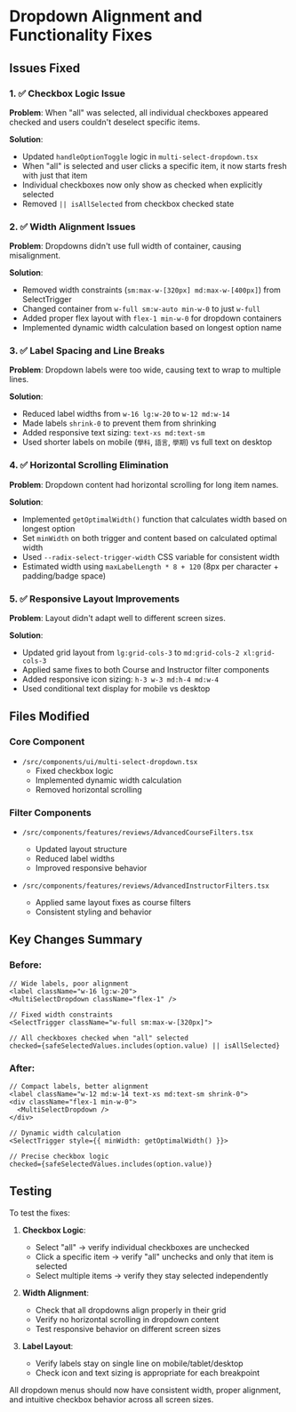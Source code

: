 # Dropdown Alignment and Functionality Fixes

## Issues Fixed

### 1. ✅ Checkbox Logic Issue
**Problem**: When "all" was selected, all individual checkboxes appeared checked and users couldn't deselect specific items.

**Solution**: 
- Updated `handleOptionToggle` logic in `multi-select-dropdown.tsx`
- When "all" is selected and user clicks a specific item, it now starts fresh with just that item
- Individual checkboxes now only show as checked when explicitly selected
- Removed `|| isAllSelected` from checkbox checked state

### 2. ✅ Width Alignment Issues  
**Problem**: Dropdowns didn't use full width of container, causing misalignment.

**Solution**:
- Removed width constraints (`sm:max-w-[320px] md:max-w-[400px]`) from SelectTrigger
- Changed container from `w-full sm:w-auto min-w-0` to just `w-full`
- Added proper flex layout with `flex-1 min-w-0` for dropdown containers
- Implemented dynamic width calculation based on longest option name

### 3. ✅ Label Spacing and Line Breaks
**Problem**: Dropdown labels were too wide, causing text to wrap to multiple lines.

**Solution**:
- Reduced label widths from `w-16 lg:w-20` to `w-12 md:w-14`
- Made labels `shrink-0` to prevent them from shrinking
- Added responsive text sizing: `text-xs md:text-sm`
- Used shorter labels on mobile (`學科`, `語言`, `學期`) vs full text on desktop

### 4. ✅ Horizontal Scrolling Elimination
**Problem**: Dropdown content had horizontal scrolling for long item names.

**Solution**:
- Implemented `getOptimalWidth()` function that calculates width based on longest option
- Set `minWidth` on both trigger and content based on calculated optimal width
- Used `--radix-select-trigger-width` CSS variable for consistent width
- Estimated width using `maxLabelLength * 8 + 120` (8px per character + padding/badge space)

### 5. ✅ Responsive Layout Improvements
**Problem**: Layout didn't adapt well to different screen sizes.

**Solution**:
- Updated grid layout from `lg:grid-cols-3` to `md:grid-cols-2 xl:grid-cols-3`
- Applied same fixes to both Course and Instructor filter components
- Added responsive icon sizing: `h-3 w-3 md:h-4 md:w-4`
- Used conditional text display for mobile vs desktop

## Files Modified

### Core Component
- `/src/components/ui/multi-select-dropdown.tsx`
  - Fixed checkbox logic
  - Implemented dynamic width calculation
  - Removed horizontal scrolling

### Filter Components  
- `/src/components/features/reviews/AdvancedCourseFilters.tsx`
  - Updated layout structure
  - Reduced label widths
  - Improved responsive behavior

- `/src/components/features/reviews/AdvancedInstructorFilters.tsx`
  - Applied same layout fixes as course filters
  - Consistent styling and behavior

## Key Changes Summary

### Before:
```tsx
// Wide labels, poor alignment
<label className="w-16 lg:w-20">
<MultiSelectDropdown className="flex-1" />

// Fixed width constraints
<SelectTrigger className="w-full sm:max-w-[320px]">

// All checkboxes checked when "all" selected
checked={safeSelectedValues.includes(option.value) || isAllSelected}
```

### After:
```tsx
// Compact labels, better alignment  
<label className="w-12 md:w-14 text-xs md:text-sm shrink-0">
<div className="flex-1 min-w-0">
  <MultiSelectDropdown />
</div>

// Dynamic width calculation
<SelectTrigger style={{ minWidth: getOptimalWidth() }}>

// Precise checkbox logic
checked={safeSelectedValues.includes(option.value)}
```

## Testing

To test the fixes:

1. **Checkbox Logic**: 
   - Select "all" → verify individual checkboxes are unchecked
   - Click a specific item → verify "all" unchecks and only that item is selected
   - Select multiple items → verify they stay selected independently

2. **Width Alignment**:
   - Check that all dropdowns align properly in their grid
   - Verify no horizontal scrolling in dropdown content
   - Test responsive behavior on different screen sizes

3. **Label Layout**:
   - Verify labels stay on single line on mobile/tablet/desktop
   - Check icon and text sizing is appropriate for each breakpoint

All dropdown menus should now have consistent width, proper alignment, and intuitive checkbox behavior across all screen sizes.